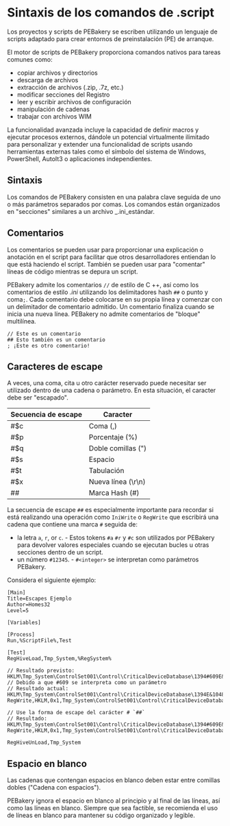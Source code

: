 # Sintaxis de los comandos de .script

Los proyectos y scripts de PEBakery se escriben utilizando un lenguaje de scripts adaptado para crear entornos de preinstalación (PE) de arranque.

El motor de scripts de PEBakery proporciona comandos nativos para tareas comunes como:

- copiar archivos y directorios
- descarga de archivos
- extracción de archivos (.zip, .7z, etc.)
- modificar secciones del Registro
- leer y escribir archivos de configuración
- manipulación de cadenas
- trabajar con archivos WIM

La funcionalidad avanzada incluye la capacidad de definir macros y ejecutar procesos externos, dándole un potencial virtualmente ilimitado para personalizar y extender una funcionalidad de scripts usando herramientas externas tales como el símbolo del sistema de Windows, PowerShell, AutoIt3 o aplicaciones independientes.

## Sintaxis

Los comandos de PEBakery consisten en una palabra clave seguida de uno o más parámetros separados por comas. Los comandos están organizados en "secciones" similares a un archivo _.ini_estándar.

## Comentarios

Los comentarios se pueden usar para proporcionar una explicación o anotación en el script para facilitar que otros desarrolladores entiendan lo que está haciendo el script. También se pueden usar para "comentar" líneas de código mientras se depura un script.

PEBakery admite los comentarios `//` de estilo de C ++, así como los comentarios de estilo _.ini_ utilizando los delimitadores hash `##` o punto y coma`;`. Cada comentario debe colocarse en su propia línea y comenzar con un delimitador de comentario admitido. Un comentario finaliza cuando se inicia una nueva línea. PEBakery no admite comentarios de "bloque" multilínea.

```texto
// Este es un comentario
## Esto también es un comentario
; ¡Este es otro comentario!
```

## Caracteres de escape

A veces, una coma, cita u otro carácter reservado puede necesitar ser utilizado dentro de una cadena o parámetro. En esta situación, el caracter debe ser "escapado".

| Secuencia de escape | Caracter |
| --- | --- |
| #$c | Coma (,) |
| #$p | Porcentaje (%) |
| #$q | Doble comillas (") |
| #$s | Espacio |
| #$t | Tabulación |
| #$x | Nueva línea (\r\n) |
| ##  | Marca Hash (#) |

La secuencia de escape `##` es especialmente importante para recordar si está realizando una operación como `IniWrite` o `RegWrite` que escribirá una cadena que contiene una marca `#` seguida de:

- la letra `a`, `r`, or `c`. - Estos tokens `#a` `#r` y `#c` son utilizados por PEBakery para devolver valores especiales cuando se ejecutan bucles u otras secciones dentro de un script.
- un número `#12345`. - `#<integer>` se interpretan como parámetros PEBakery.

Considera el siguiente ejemplo:

```pebakery
[Main]
Title=Escapes Ejemplo
Author=Homes32
Level=5

[Variables]

[Process]
Run,%ScriptFile%,Test

[Test]
RegHiveLoad,Tmp_System,%RegSystem%

// Resultado previsto: HKLM\Tmp_System\ControlSet001\Control\CriticalDeviceDatabase\1394#609E&10483\Service
// Debido a que #609 se interpreta como un parámetro
// Resultado actual: HKLM\Tmp_System\ControlSet001\Control\CriticalDeviceDatabase\1394E&10483\Service
RegWrite,HKLM,0x1,Tmp_System\ControlSet001\Control\CriticalDeviceDatabase\1394#609E&10483,Service,sbp2port

// Use la forma de escape del carácter # `##`
// Resultado: HKLM\Tmp_System\ControlSet001\Control\CriticalDeviceDatabase\1394#609E&10483\Service
RegWrite,HKLM,0x1,Tmp_System\ControlSet001\Control\CriticalDeviceDatabase\1394##609E&10483,Service,sbp2port

RegHiveUnLoad,Tmp_System
```

## Espacio en blanco

Las cadenas que contengan espacios en blanco deben estar entre comillas dobles ("Cadena con espacios").

PEBakery ignora el espacio en blanco al principio y al final de las líneas, así como las líneas en blanco. Siempre que sea factible, se recomienda el uso de líneas en blanco para mantener su código organizado y legible.
